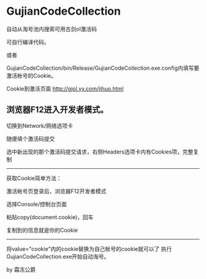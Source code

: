 # GujianCodeCollection
自动从淘号池内搜索可用古剑ol激活码


可自行编译代码。

或者

GujianCodeCollection/bin/Release/GujianCodeCollection.exe.config内填写要激活帐号的Cookie。

Cookie到激活页面 http://gjol.yy.com/jihuo.html

浏览器F12进入开发者模式。
------------------------------------------------------------------------
切换到Network/网络选项卡

随便填个激活码提交

选中新出现的那个激活码提交请求，右侧Headers选项卡内有Cookies项，完整复制

-------------------------------------------------------------------------
获取Cookie简单方法：

激活帐号页登录后，浏览器F12开发者模式

选择Console/控制台页面

粘贴copy(document.cookie)，回车

复制到的信息就是你的Cookie

--------------------------------------------------------------------------
<add key="COOKIES" value="cookie"/> 将value="cookie"内的cookie替换为自己帐号的cookie就可以了
执行GujianCodeCollection.exe开始自动淘号。


by 霜冻公爵
